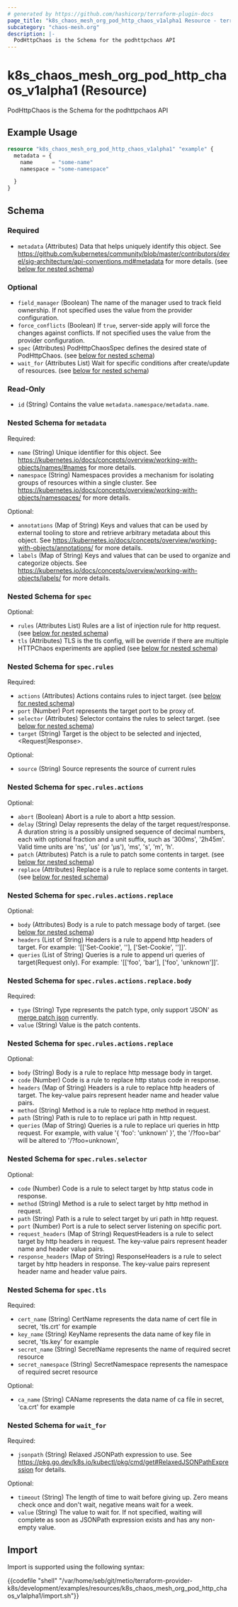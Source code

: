 ```yaml
---
# generated by https://github.com/hashicorp/terraform-plugin-docs
page_title: "k8s_chaos_mesh_org_pod_http_chaos_v1alpha1 Resource - terraform-provider-k8s"
subcategory: "chaos-mesh.org"
description: |-
  PodHttpChaos is the Schema for the podhttpchaos API
---
```


# k8s_chaos_mesh_org_pod_http_chaos_v1alpha1 (Resource)

PodHttpChaos is the Schema for the podhttpchaos API

## Example Usage

```terraform
resource "k8s_chaos_mesh_org_pod_http_chaos_v1alpha1" "example" {
  metadata = {
    name      = "some-name"
    namespace = "some-namespace"

  }
}
```

<!-- schema generated by tfplugindocs -->
## Schema

### Required

- `metadata` (Attributes) Data that helps uniquely identify this object. See https://github.com/kubernetes/community/blob/master/contributors/devel/sig-architecture/api-conventions.md#metadata for more details. (see [below for nested schema](#nestedatt--metadata))

### Optional

- `field_manager` (Boolean) The name of the manager used to track field ownership. If not specified uses the value from the provider configuration.
- `force_conflicts` (Boolean) If `true`, server-side apply will force the changes against conflicts. If not specified uses the value from the provider configuration.
- `spec` (Attributes) PodHttpChaosSpec defines the desired state of PodHttpChaos. (see [below for nested schema](#nestedatt--spec))
- `wait_for` (Attributes List) Wait for specific conditions after create/update of resources. (see [below for nested schema](#nestedatt--wait_for))

### Read-Only

- `id` (String) Contains the value `metadata.namespace/metadata.name`.

<a id="nestedatt--metadata"></a>
### Nested Schema for `metadata`

Required:

- `name` (String) Unique identifier for this object. See https://kubernetes.io/docs/concepts/overview/working-with-objects/names/#names for more details.
- `namespace` (String) Namespaces provides a mechanism for isolating groups of resources within a single cluster. See https://kubernetes.io/docs/concepts/overview/working-with-objects/namespaces/ for more details.

Optional:

- `annotations` (Map of String) Keys and values that can be used by external tooling to store and retrieve arbitrary metadata about this object. See https://kubernetes.io/docs/concepts/overview/working-with-objects/annotations/ for more details.
- `labels` (Map of String) Keys and values that can be used to organize and categorize objects. See https://kubernetes.io/docs/concepts/overview/working-with-objects/labels/ for more details.


<a id="nestedatt--spec"></a>
### Nested Schema for `spec`

Optional:

- `rules` (Attributes List) Rules are a list of injection rule for http request. (see [below for nested schema](#nestedatt--spec--rules))
- `tls` (Attributes) TLS is the tls config, will be override if there are multiple HTTPChaos experiments are applied (see [below for nested schema](#nestedatt--spec--tls))

<a id="nestedatt--spec--rules"></a>
### Nested Schema for `spec.rules`

Required:

- `actions` (Attributes) Actions contains rules to inject target. (see [below for nested schema](#nestedatt--spec--rules--actions))
- `port` (Number) Port represents the target port to be proxy of.
- `selector` (Attributes) Selector contains the rules to select target. (see [below for nested schema](#nestedatt--spec--rules--selector))
- `target` (String) Target is the object to be selected and injected, <Request|Response>.

Optional:

- `source` (String) Source represents the source of current rules

<a id="nestedatt--spec--rules--actions"></a>
### Nested Schema for `spec.rules.actions`

Optional:

- `abort` (Boolean) Abort is a rule to abort a http session.
- `delay` (String) Delay represents the delay of the target request/response. A duration string is a possibly unsigned sequence of decimal numbers, each with optional fraction and a unit suffix, such as '300ms', '2h45m'. Valid time units are 'ns', 'us' (or 'µs'), 'ms', 's', 'm', 'h'.
- `patch` (Attributes) Patch is a rule to patch some contents in target. (see [below for nested schema](#nestedatt--spec--rules--actions--patch))
- `replace` (Attributes) Replace is a rule to replace some contents in target. (see [below for nested schema](#nestedatt--spec--rules--actions--replace))

<a id="nestedatt--spec--rules--actions--patch"></a>
### Nested Schema for `spec.rules.actions.replace`

Optional:

- `body` (Attributes) Body is a rule to patch message body of target. (see [below for nested schema](#nestedatt--spec--rules--actions--replace--body))
- `headers` (List of String) Headers is a rule to append http headers of target. For example: '[['Set-Cookie', '<one cookie>'], ['Set-Cookie', '<another cookie>']]'.
- `queries` (List of String) Queries is a rule to append uri queries of target(Request only). For example: '[['foo', 'bar'], ['foo', 'unknown']]'.

<a id="nestedatt--spec--rules--actions--replace--body"></a>
### Nested Schema for `spec.rules.actions.replace.body`

Required:

- `type` (String) Type represents the patch type, only support 'JSON' as [merge patch json](https://tools.ietf.org/html/rfc7396) currently.
- `value` (String) Value is the patch contents.



<a id="nestedatt--spec--rules--actions--replace"></a>
### Nested Schema for `spec.rules.actions.replace`

Optional:

- `body` (String) Body is a rule to replace http message body in target.
- `code` (Number) Code is a rule to replace http status code in response.
- `headers` (Map of String) Headers is a rule to replace http headers of target. The key-value pairs represent header name and header value pairs.
- `method` (String) Method is a rule to replace http method in request.
- `path` (String) Path is rule to to replace uri path in http request.
- `queries` (Map of String) Queries is a rule to replace uri queries in http request. For example, with value '{ 'foo': 'unknown' }', the '/?foo=bar' will be altered to '/?foo=unknown',



<a id="nestedatt--spec--rules--selector"></a>
### Nested Schema for `spec.rules.selector`

Optional:

- `code` (Number) Code is a rule to select target by http status code in response.
- `method` (String) Method is a rule to select target by http method in request.
- `path` (String) Path is a rule to select target by uri path in http request.
- `port` (Number) Port is a rule to select server listening on specific port.
- `request_headers` (Map of String) RequestHeaders is a rule to select target by http headers in request. The key-value pairs represent header name and header value pairs.
- `response_headers` (Map of String) ResponseHeaders is a rule to select target by http headers in response. The key-value pairs represent header name and header value pairs.



<a id="nestedatt--spec--tls"></a>
### Nested Schema for `spec.tls`

Required:

- `cert_name` (String) CertName represents the data name of cert file in secret, 'tls.crt' for example
- `key_name` (String) KeyName represents the data name of key file in secret, 'tls.key' for example
- `secret_name` (String) SecretName represents the name of required secret resource
- `secret_namespace` (String) SecretNamespace represents the namespace of required secret resource

Optional:

- `ca_name` (String) CAName represents the data name of ca file in secret, 'ca.crt' for example



<a id="nestedatt--wait_for"></a>
### Nested Schema for `wait_for`

Required:

- `jsonpath` (String) Relaxed JSONPath expression to use. See https://pkg.go.dev/k8s.io/kubectl/pkg/cmd/get#RelaxedJSONPathExpression for details.

Optional:

- `timeout` (String) The length of time to wait before giving up. Zero means check once and don't wait, negative means wait for a week.
- `value` (String) The value to wait for. If not specified, waiting will complete as soon as JSONPath expression exists and has any non-empty value.

## Import

Import is supported using the following syntax:

{{codefile "shell" "/var/home/seb/git/metio/terraform-provider-k8s/development/examples/resources/k8s_chaos_mesh_org_pod_http_chaos_v1alpha1/import.sh"}}
